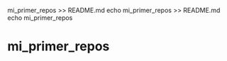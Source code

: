  mi_primer_repos >> README.md
echo mi_primer_repos >> README.md
echo  mi_primer_repos
 # mi_primer_repos
